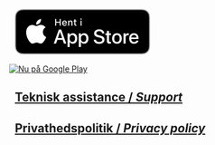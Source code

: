 [![Apple App Store](./assets/app-store-badge.svg)](https://l.facebook.com/l.php?u=http%3A%2F%2Fitunes.apple.com%2Fapp%2Fid1449294414%3Ffbclid%3DIwAR0nuWvrn6_XsgCrYsjo-dVbq-Qm44HSxH9LRCZ0-4M6DX32XVOCw6kk8UM&h=AT36MQUtcRLWWK8irgwQmzcbH4fIn9Tr8SWbLHoTpNpRvVbgD8jnE0MpCWy7oJ9dHi1afvT0Zeog9QfDMfaXBM2xpKIl4aMc8uKm0Vbc_1pwl3HyK6j0nPdJijthKi4E4Q6tN_yU3pz9FDbK)

<a href='https://play.google.com/store/apps/details?id=nu.skoleglaede.bank&pcampaignid=MKT-Other-global-all-co-prtnr-py-PartBadge-Mar2515-1'><img alt='Nu på Google Play' src='https://play.google.com/intl/en_us/badges/images/generic/da_badge_web_generic.png' style="width: 140px; margin-left: -10px;"/></a>

## [Teknisk assistance / _Support_](./teknisk-assistance)

## [Privathedspolitik / _Privacy policy_](./privathedspolitik)